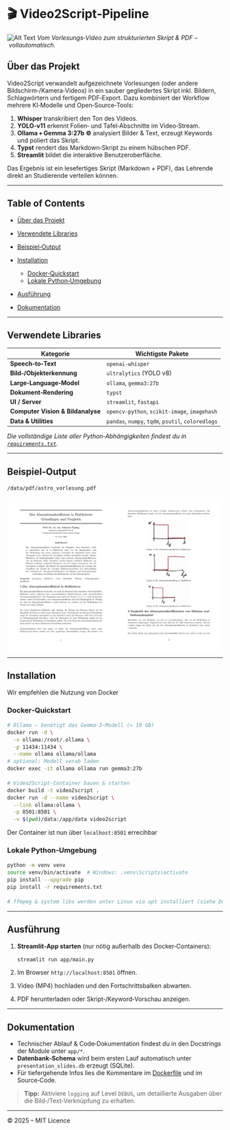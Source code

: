 # 🎬 Video2Script‑Pipeline

![Alt Text](assets\output.gif)
*Vom Vorlesungs‑Video zum strukturierten Skript & PDF – vollautomatisch.*
## Über das Projekt

Video2Script verwandelt aufgezeichnete Vorlesungen (oder andere Bildschirm‑/Kamera‑Videos) in ein sauber gegliedertes Skript inkl. Bildern, Schlagwörtern und fertigem PDF‑Export.
Dazu kombiniert der Workflow mehrere KI‑Modelle und Open‑Source‑Tools:

1. **Whisper** transkribiert den Ton des Videos.
2. **YOLO‑v11** erkennt Folien‑ und Tafel‑Abschnitte im Video‑Stream.
3. **Ollama + Gemma 3:27b ⚙︎** analysiert Bilder & Text, erzeugt Keywords und poliert das Skript.
4. **Typst** rendert das Markdown‑Skript zu einem hübschen PDF.
5. **Streamlit** bildet die interaktive Benutzeroberfläche.

Das Ergebnis ist ein lesefertiges Skript (Markdown + PDF), das Lehrende direkt an Studierende verteilen können.

---

## Table of Contents

* [Über das Projekt](#über-das-projekt)
* [Verwendete Libraries](#verwendete-libraries)
* [Beispiel‑Output](#beispiel-output)
* [Installation](#installation)

  * [Docker‑Quickstart](#docker-quickstart)
  * [Lokale Python‑Umgebung](#lokale-python-umgebung)
* [Ausführung](#ausführung)
* [Dokumentation](#dokumentation)

---

## Verwendete Libraries

| Kategorie                         | Wichtigste Pakete                                  |
| --------------------------------- | -------------------------------------------------- |
| **Speech‑to‑Text**                | `openai-whisper`                                   |
| **Bild‑/Objekterkennung**         | `ultralytics` (YOLO v8)                            |
| **Large‑Language‑Model**          | `ollama`, `gemma3:27b`                             |
| **Dokument‑Rendering**            | `typst`                                            |
| **UI / Server**                   | `streamlit`, `fastapi`                             |
| **Computer Vision & Bildanalyse** | `opencv-python`, `scikit-image`, `imagehash`       |
| **Data & Utilities**              | `pandas`, `numpy`, `tqdm`, `psutil`, `coloredlogs` |

*Die vollständige Liste aller Python‑Abhängigkeiten findest du in [`requirements.txt`](requirements.txt).*

---

## Beispiel‑Output

```text
/data/pdf/astro_vorlesung.pdf
```

<p align="center">
  <img src="assets\example.png">
</p>

---

## Installation
Wir empfehlen die Nutzung von Docker
### Docker‑Quickstart

```bash
# Ollama – benötigt das Gemma‑3‑Modell (≈ 19 GB)
docker run -d \
  -v ollama:/root/.ollama \
  -p 11434:11434 \
  --name ollama ollama/ollama
# optional: Modell vorab laden
docker exec -it ollama ollama run gemma3:27b

# Video2Script‑Container bauen & starten
docker build -t video2script .
docker run -d --name video2script \
  --link ollama:ollama \
  -p 8501:8501 \
  -v $(pwd)/data:/app/data video2script
```
Der Container ist nun über `localhost:8501` errecihbar
### Lokale Python‑Umgebung

```bash
python -m venv venv
source venv/bin/activate  # Windows: .venv\Scripts\activate
pip install --upgrade pip
pip install -r requirements.txt

# ffmpeg & system libs werden unter Linux via apt installiert (siehe Dockerfile)
```

---

## Ausführung

1. **Streamlit‑App starten** (nur nötig außerhalb des Docker‑Containers):

   ```bash
   streamlit run app/main.py
   ```
2. Im Browser `http://localhost:8501` öffnen.
3. Video (MP4) hochladen und den Fortschrittsbalken abwarten.
4. PDF herunterladen oder Skript‑/Keyword‑Vorschau anzeigen.

---

## Dokumentation

* Technischer Ablauf & Code‑Dokumentation findest du in den Docstrings der Module unter `app/*`.
* **Datenbank‑Schema** wird beim ersten Lauf automatisch unter `presentation_slides.db` erzeugt (SQLite).
* Für tiefergehende Infos lies die Kommentare im [Dockerfile](dockerfile) und im Source‑Code.

> **Tipp:** Aktiviere `logging` auf Level `DEBUG`, um detaillierte Ausgaben über die Bild‑/Text‑Verknüpfung zu erhalten.

---

© 2025 – MIT Licence
